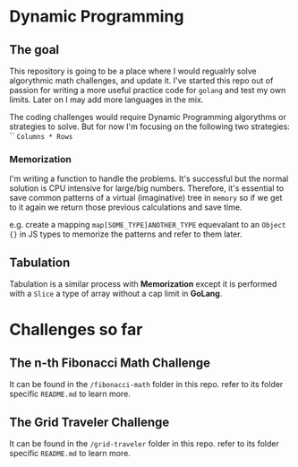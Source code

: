 # Dynamic Programming

## The goal

This repository is going to be a place where I would regualrly solve algorythmic math challenges, and update it. I've started this repo out of passion for writing a more useful practice code for `golang` and test my own limits. Later on I may add more languages in the mix. 

The coding challenges would require Dynamic Programming algorythms or strategies to solve. But for now I'm focusing on the following two strategies: ``  `Columns * Rows`

### Memorization

I'm writing a function to handle the problems. It's successful but the normal solution is CPU intensive for large/big numbers. Therefore, it's essential to save common patterns of a virtual (imaginative) tree in `memory` so if we get to it again we return those previous calculations and save time.

e.g. create a mapping `map[SOME_TYPE]ANOTHER_TYPE` equevalant to an `Object {}` in JS types to memorize the patterns and refer to them later. 


## Tabulation

Tabulation is a similar process with **Memorization** except it is performed with a `Slice` a type of array without a cap limit in __GoLang__.

# Challenges so far

## The n-th Fibonacci Math Challenge

It can be found in the `/fibonacci-math` folder in this repo.
refer to its folder specific `README.md` to learn more.

## The Grid Traveler Challenge

It can be found in the `/grid-traveler` folder in this repo.
refer to its folder specific `README.md` to learn more.



